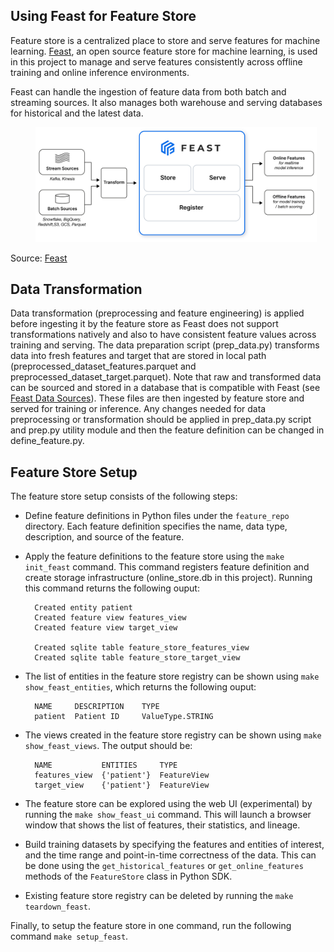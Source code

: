 ## Using Feast for Feature Store

Feature store is a centralized place to store and serve features for machine learning. [Feast](https://feast.dev/), an open source feature store for machine learning, is used in this project to manage and serve features consistently across offline training and online inference environments.

Feast can handle the ingestion of feature data from both batch and streaming sources. It also manages both warehouse and serving databases for historical and the latest data.

<figure>
<img
  src="../../img/feast_workflow.png"
  alt="feast workflow"
  title="feast workflow"
  style="display: inline-block; margin: 0 auto; max-width: 450px">
</figure>

Source: [Feast](https://feast.dev/)


## Data Transformation

Data transformation (preprocessing and feature engineering) is applied before ingesting it by the feature store as Feast does not support transformations natively and also to have consistent feature values across training and serving. The data preparation script (prep_data.py) transforms data into fresh features and target that are stored in local path (preprocessed_dataset_features.parquet and preprocessed_dataset_target.parquet). Note that raw and transformed data can be sourced and stored in a database that is compatible with Feast (see [Feast Data Sources](https://docs.feast.dev/reference/data-sources)). These files are then ingested by feature store and served for training or inference. Any changes needed for data preprocessing or transformation should be applied in prep_data.py script and prep.py utility module and then the feature definition can be changed in define_feature.py.

## Feature Store Setup

The feature store setup consists of the following steps:

- Define feature definitions in Python files under the `feature_repo` directory. Each feature definition specifies the name, data type, description, and source of the feature.

- Apply the feature definitions to the feature store using the `make init_feast` command. This command registers feature definition and create storage infrastructure (online_store.db in this project). Running this command returns the following ouput:

        Created entity patient
        Created feature view features_view
        Created feature view target_view

        Created sqlite table feature_store_features_view
        Created sqlite table feature_store_target_view

- The list of entities in the feature store registry can be shown using `make show_feast_entities`, which returns the following ouput:

        NAME     DESCRIPTION    TYPE
        patient  Patient ID     ValueType.STRING

- The views created in the feature store registry can be shown using `make show_feast_views`. The output should be:

        NAME           ENTITIES     TYPE
        features_view  {'patient'}  FeatureView
        target_view    {'patient'}  FeatureView

- The feature store can be explored using the web UI (experimental) by running the `make show_feast_ui` command. This will launch a browser window that shows the list of features, their statistics, and lineage.

- Build training datasets by specifying the features and entities of interest, and the time range and point-in-time correctness of the data. This can be done using the `get_historical_features` or `get_online_features` methods of the `FeatureStore` class in Python SDK.

- Existing feature store registry can be deleted by running the `make teardown_feast`.

Finally, to setup the feature store in one command, run the following command `make setup_feast`.
